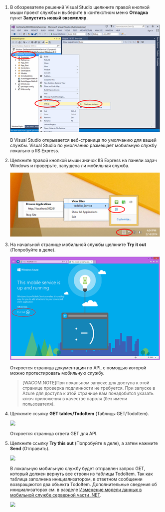 
1. В обозревателе решений Visual Studio щелкните правой кнопкой мыши проект службы и выберите в контекстном меню **Отладка** пункт **Запустить новый экземпляр**.

    ![Локальный запуск проекта мобильной службы][Локальный запуск проекта мобильной службы]

    В Visual Studio открывается веб-страница по умолчанию для вашей службы. Visual Studio по умолчанию размещает мобильную службу локально в IIS Express.

2. Щелкните правой кнопкой мыши значок IIS Express на панели задач Windows и проверьте, запущена ли мобильная служба.

    ![Проверка мобильной службы на панели задач][Проверка мобильной службы на панели задач]

3. На начальной странице мобильной службы щелкните **Try it out** (Попробуйте в деле).

    ![Начальная страница мобильной службы][Начальная страница мобильной службы]

    Откроется страница документации по API, с помощью которой можно протестировать мобильную службу.

    >[WACOM.NOTE]При локальном запуске для доступа к этой странице проверка подлинности не требуется. При запуске в Azure для доступа к этой странице вам понадобится указать ключ приложения в качестве пароля (без имени пользователя).

4. Щелкните ссылку **GET tables/TodoItem** (Таблицы GET/TodoItem).

    ![][0]

    Откроется страница ответа GET для API.

5. Щелкните ссылку **Try this out** (Попробуйте в деле), а затем нажмите **Send** (Отправить).

    ![][1]

    В локальную мобильную службу будет отправлен запрос GET, который должен вернуть все строки из таблицы TodoItem. Так как таблица заполнена инициализатором, в ответном сообщении возвращаются два объекта TodoItem. Дополнительные сведения об инициализаторах см. в разделе [Изменение модели данных в мобильной службе серверной части .NET][Изменение модели данных в мобильной службе серверной части .NET].

    ![][2]


[Локальный запуск проекта мобильной службы]: ./media/mobile-services-dotnet-backend-test-local-service-api-documentation/vs-start-debug-service-project.png
[Проверка мобильной службы на панели задач]: ./media/mobile-services-dotnet-backend-test-local-service-api-documentation/iis-express-tray.png
[Начальная страница мобильной службы]: ./media/mobile-services-dotnet-backend-test-local-service-api-documentation/service-welcome-page.png
[0]: ./media/mobile-services-dotnet-backend-test-local-service-api-documentation/service-api-documentation-page.png
[1]: ./media/mobile-services-dotnet-backend-test-local-service-api-documentation/service-try-this-out-get-todoitems.png
[Изменение модели данных в мобильной службе серверной части .NET]: ./ru-ru/documentation/articles/mobile-services-dotnet-backend-how-to-use-code-first-migrations/
[2]: ./media/mobile-services-dotnet-backend-test-local-service-api-documentation/service-try-this-out-get-response.png

